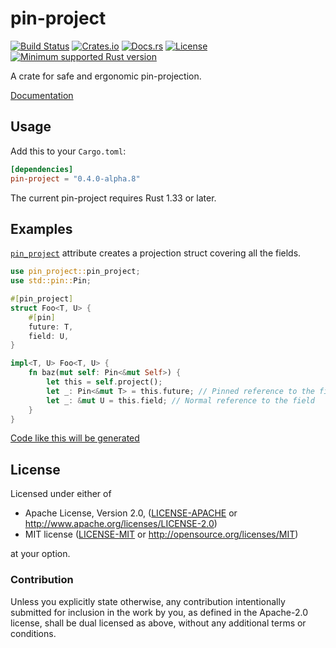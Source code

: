 # pin-project

[![Build Status][azure-badge]][azure-url]
[![Crates.io][crates-version-badge]][crates-url]
[![Docs.rs][docs-badge]][docs-url]
[![License][crates-license-badge]][crates-url]
[![Minimum supported Rust version][rustc-badge]][rustc-url]

[azure-badge]: https://dev.azure.com/taiki-e/taiki-e/_apis/build/status/taiki-e.pin-project?branchName=master
[azure-url]: https://dev.azure.com/taiki-e/taiki-e/_build/latest?definitionId=13&branchName=master
[crates-version-badge]: https://img.shields.io/crates/v/pin-project.svg
[crates-license-badge]: https://img.shields.io/crates/l/pin-project.svg
[crates-badge]: https://img.shields.io/crates/v/pin-project.svg
[crates-url]: https://crates.io/crates/pin-project/
[docs-badge]: https://docs.rs/pin-project/badge.svg
[docs-url]: https://docs.rs/pin-project/
[rustc-badge]: https://img.shields.io/badge/rustc-1.33+-lightgray.svg
[rustc-url]: https://blog.rust-lang.org/2019/02/28/Rust-1.33.0.html

A crate for safe and ergonomic pin-projection.

[Documentation](https://docs.rs/pin-project/)

## Usage

Add this to your `Cargo.toml`:

```toml
[dependencies]
pin-project = "0.4.0-alpha.8"
```

The current pin-project requires Rust 1.33 or later.

## Examples

[`pin_project`] attribute creates a projection struct covering all the fields.

```rust
use pin_project::pin_project;
use std::pin::Pin;

#[pin_project]
struct Foo<T, U> {
    #[pin]
    future: T,
    field: U,
}

impl<T, U> Foo<T, U> {
    fn baz(mut self: Pin<&mut Self>) {
        let this = self.project();
        let _: Pin<&mut T> = this.future; // Pinned reference to the field
        let _: &mut U = this.field; // Normal reference to the field
    }
}
```

[Code like this will be generated](doc/struct-example-1.md)

[`pin_project`]: https://docs.rs/pin-project/0.4.0-alpha.8/pin_project/attr.pin_project.html

## License

Licensed under either of

* Apache License, Version 2.0, ([LICENSE-APACHE](LICENSE-APACHE) or <http://www.apache.org/licenses/LICENSE-2.0>)
* MIT license ([LICENSE-MIT](LICENSE-MIT) or <http://opensource.org/licenses/MIT>)

at your option.

### Contribution

Unless you explicitly state otherwise, any contribution intentionally submitted for inclusion in the work by you, as defined in the Apache-2.0 license, shall be dual licensed as above, without any additional terms or conditions.
